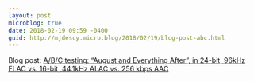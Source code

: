 ```yaml
---
layout: post
microblog: true
date: 2018-02-19 09:59 -0400
guid: http://mjdescy.micro.blog/2018/02/19/blog-post-abc.html
---
```

Blog post: [A/B/C testing: “August and Everything After”, in 24-bit, 96kHz FLAC vs. 16-bit, 44.1kHz ALAC vs. 256 kbps AAC](https://mjdescy.me/2018/02/19/abc-testing-august-and-everything-after-in-24-bit-96khz-flac-vs-16-bit-441khz-alac-vs-256-kbps-aac/)
